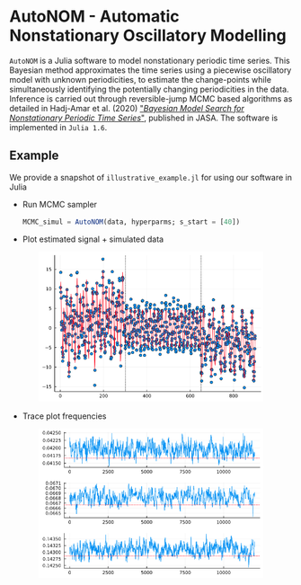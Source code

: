 
# AutoNOM - Automatic Nonstationary Oscillatory Modelling 

`AutoNOM` is a Julia software to model nonstationary
periodic time series. This Bayesian method approximates the time series using a piecewise oscillatory model with unknown periodicities, to estimate the change-points while simultaneously identifying the potentially changing periodicities in the data. Inference is carried out through reversible-jump MCMC based
algorithms as detailed in Hadj-Amar et al. (2020) ["_Bayesian Model Search for Nonstationary Periodic Time Series_"]([https://www.cell.com/current-biology/fulltext/S0960-9822(23)01355-6](https://www.tandfonline.com/doi/full/10.1080/01621459.2019.1623043)), published in JASA. The software is implemented in ``Julia 1.6``.




## Example 

We provide a snapshot of `illustrative_example.jl` for using our software in Julia

* Run MCMC sampler
  ```Julia
  MCMC_simul = AutoNOM(data, hyperparms; s_start = [40])
  ```
* Plot estimated signal + simulated data
<p align="center">
<img src="https://github.com/Beniamino92/AutoNOM/blob/master/figures/posterior_data.png" width="400" heigth="140"/> 
</p>

* Trace plot frequencies 
<p align="center">
<img src="https://github.com/Beniamino92/AutoNOM/blob/master/figures/posterior_freq.png" width="400" heigth="170"/> 
</p>


 

